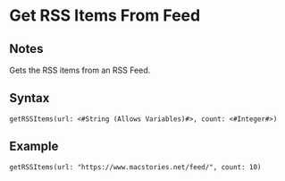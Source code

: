 # Get RSS Items From Feed

## Notes
Gets the RSS items from an RSS Feed.

## Syntax

```
getRSSItems(url: <#String (Allows Variables)#>, count: <#Integer#>)
```

## Example
```
getRSSItems(url: "https://www.macstories.net/feed/", count: 10)
```